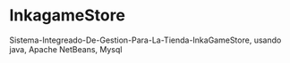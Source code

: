 # InkagameStore
Sistema-Integreado-De-Gestion-Para-La-Tienda-InkaGameStore, usando java, Apache NetBeans, Mysql
